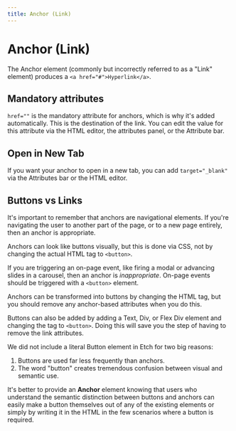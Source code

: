 ```yaml
---
title: Anchor (Link)
---
```


# Anchor (Link)

The Anchor element (commonly but incorrectly referred to as a "Link" element) produces a `<a href="#">Hyperlink</a>`. 

## Mandatory attributes

`href=""` is the mandatory attribute for anchors, which is why it's added automatically. This is the destination of the link. You can edit the value for this attribute via the HTML editor, the attributes panel, or the Attribute bar.

## Open in New Tab

If you want your anchor to open in a new tab, you can add `target="_blank"` via the Attributes bar or the HTML editor.

## Buttons vs Links

It's important to remember that anchors are navigational elements. If you're navigating the user to another part of the page, or to a new page entirely, then an anchor is appropriate.

Anchors can look like buttons visually, but this is done via CSS, not by changing the actual HTML tag to `<button>`.

If you are triggering an on-page event, like firing a modal or advancing slides in a carousel, then an anchor is _inappropriate_. On-page events should be triggered with a `<button>` element.

Anchors can be transformed into buttons by changing the HTML tag, but you should remove any anchor-based attributes when you do this.

Buttons can also be added by adding a Text, Div, or Flex Div element and changing the tag to `<button>`. Doing this will save you the step of having to remove the link attributes.

We did not include a literal Button element in Etch for two big reasons:

1. Buttons are used far less frequently than anchors.
2. The word "button" creates tremendous confusion between visual and semantic use.

It's better to provide an **Anchor** element knowing that users who understand the semantic distinction between buttons and anchors can easily make a button themselves out of any of the existing elements or simply by writing it in the HTML in the few scenarios where a button is required.
